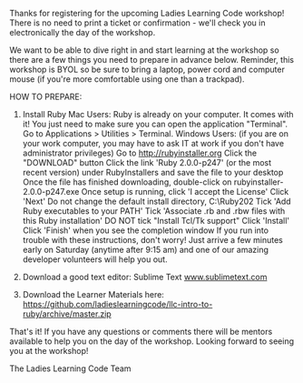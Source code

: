 Thanks for registering for the upcoming Ladies Learning Code workshop! There is no need to print a ticket or confirmation - we'll check you in electronically the day of the workshop.

We want to be able to dive right in and start learning at the workshop so there are a few things you need to prepare in advance below. Reminder, this workshop is BYOL so be sure to bring a laptop, power cord and computer mouse (if you're more comfortable using one than a trackpad).
 
HOW TO PREPARE:
 
1. Install Ruby
Mac Users:
Ruby is already on your computer. It comes with it! You just need to make sure you can open the application "Terminal". Go to Applications > Utilities > Terminal.
Windows Users:
(if you are on your work computer, you may have to ask IT at work if you don't have administrator privileges)
Go to http://rubyinstaller.org
Click the "DOWNLOAD" button
Click the link 'Ruby 2.0.0-p247' (or the most recent version) under RubyInstallers and save the file to your desktop
Once the file has finished downloading, double-click on rubyinstaller-2.0.0-p247.exe
Once setup is running, click 'I accept the License'
Click 'Next'
Do not change the default install directory, C:\Ruby202
Tick 'Add Ruby executables to your PATH'
Tick 'Associate .rb and .rbw files with this Ruby installation'
DO NOT tick "Install Tcl/Tk support"
Click 'Install'
Click 'Finish' when you see the completion window
If you run into trouble with these instructions, don't worry! Just arrive a few minutes early on Saturday (anytime after 9:15 am) and one of our amazing developer volunteers will help you out.
 
2. Download a good text editor: Sublime Text www.sublimetext.com
 
3. Download the Learner Materials here: https://github.com/ladieslearningcode/llc-intro-to-ruby/archive/master.zip
 
That's it! If you have any questions or comments there will be mentors available to help you on the day of the workshop. 
Looking forward to seeing you at the workshop!

The Ladies Learning Code Team
